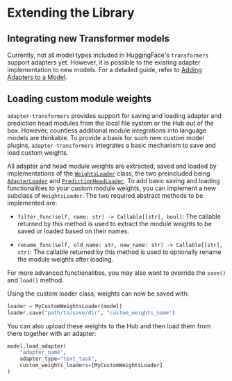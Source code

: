 # Extending the Library

## Integrating new Transformer models

Currently, not all model types included in HuggingFace's `transformers` support adapters yet.
However, it is possible to the existing adapter implementation to new models.
For a detailed guide, refer to [Adding Adapters to a Model](https://github.com/Adapter-Hub/adapter-transformers/blob/master/adding_adapters_to_a_model.md).

## Loading custom module weights

`adapter-transformers` provides support for saving and loading adapter and prediction head modules from the local file system or the Hub out of the box.
However, countless additional module integrations into language models are thinkable.
To provide a basis for such new custom model plugins, `adapter-transformers` integrates a basic mechanism to save and load custom weights.

All adapter and head module weights are extracted, saved and loaded by implementations of the [`WeightsLoader`](classes/weights_loaders.html#weightsloader) class, the two preincluded being [`AdapterLoader`](classes/weights_loaders.html#adapterloader) and [`PredictionHeadLoader`](classes/weights_loaders.html#predictionheadloader). To add basic saving and loading functionalities to your custom module weights, you can implement a new subclass of `WeightsLoader`. The two required abstract methods to be implemented are:

- `filter_func(self, name: str) -> Callable[[str], bool]`: The callable returned by this method is used to extract the module weights to be saved or loaded based on their names.

- `rename_func(self, old_name: str, new_name: str) -> Callable[[str], str]`: The callable returned by this method is used to optionally rename the module weights after loading.

For more advanced functionalities, you may also want to override the `save()` and `load()` method.

Using the custom loader class, weights can now be saved with:
```python
loader = MyCustomWeightsLoader(model)
loader.save("path/to/save/dir", "custom_weights_name")
```

You can also upload these weights to the Hub and then load them from there together with an adapter:
```python
model.load_adapter(
    "adapter_name",
    adapter_type="text_task",
    custom_weights_loaders=[MyCustomWeightsLoader]
)
```
